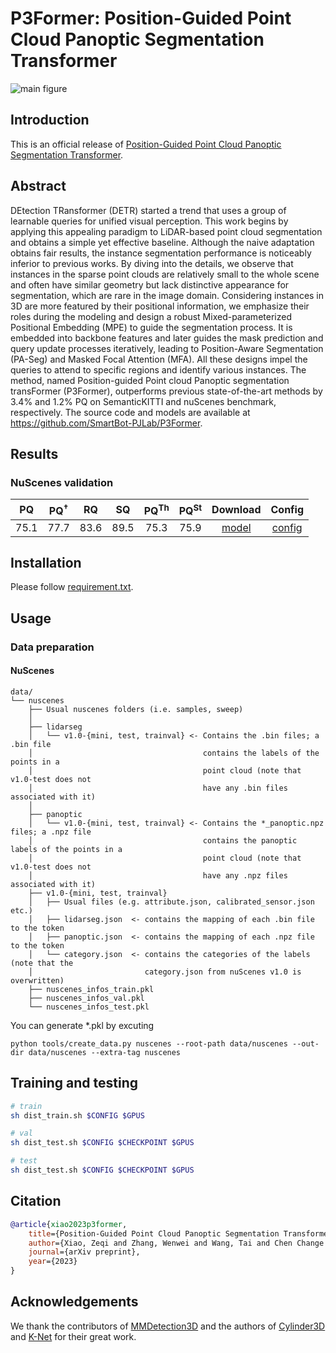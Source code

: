 # P3Former: Position-Guided Point Cloud Panoptic Segmentation Transformer

![main figure](https://user-images.githubusercontent.com/45515569/227226959-35f887e0-453b-4ac8-81c0-cb4b2f79333c.png)

## Introduction

This is an official release of [Position-Guided Point Cloud Panoptic Segmentation Transformer](https://arxiv.org/abs/2303.13509).


## Abstract

DEtection TRansformer (DETR) started a trend that uses a group of learnable queries for unified visual perception.
This work begins by applying this appealing paradigm to LiDAR-based point cloud segmentation and obtains a simple yet effective baseline.
Although the naive adaptation obtains fair results, the instance segmentation performance is noticeably inferior to previous works. 
By diving into the details, we observe that instances in the sparse point clouds are relatively small to the whole scene and often have similar geometry but lack distinctive appearance for segmentation, which are rare in the image domain. 
Considering instances in 3D are more featured by their positional information, we emphasize their roles during the modeling and design a robust Mixed-parameterized Positional Embedding (MPE) to guide the segmentation process. 
It is embedded into backbone features and later guides the mask prediction and query update processes iteratively, leading to Position-Aware Segmentation (PA-Seg) and Masked Focal Attention (MFA).
All these designs impel the queries to attend to specific regions and identify various instances. 
The method, named Position-guided Point cloud Panoptic segmentation transFormer (P3Former), outperforms previous state-of-the-art methods by 3.4% and 1.2% PQ on SemanticKITTI and nuScenes benchmark, respectively. 
The source code and models are available at https://github.com/SmartBot-PJLab/P3Former.



## Results

### NuScenes validation

| $\mathrm{PQ}$ | $\mathrm{PQ^{\dagger}}$ | $\mathrm{RQ}$ | $\mathrm{SQ}$ | $\mathrm{PQ}^{\mathrm{Th}}$ | $\mathrm{PQ}^{\mathrm{St}}$ | Download | Config |
| :-------: | :-------: | :-------: | :-------: | :-------: | :-------: | :-------: | :-------: |
| 75.1 | 77.7 | 83.6 | 89.5 | 75.3 | 75.9 | [model](https://drive.google.com/drive/folders/1RBDWV-oWOQsDAhNE8Z7SMLWsriLrpWCx?usp=sharing) | [config](https://github.com/SmartBot-PJLab/P3Former/blob/semantickitti/configs/p3former/p3former_8xb2_3x_semantickitti.py) |

## Installation

Please follow [requirement.txt](https://github.com/SmartBot-PJLab/P3Former/blob/main/install.sh).

## Usage

### Data preparation

#### NuScenes

```text
data/
└── nuscenes  
    ├── Usual nuscenes folders (i.e. samples, sweep)
    │
    ├── lidarseg
    │   └── v1.0-{mini, test, trainval} <- Contains the .bin files; a .bin file 
    │                                      contains the labels of the points in a 
    │                                      point cloud (note that v1.0-test does not 
    │                                      have any .bin files associated with it)
    │
    ├── panoptic
    │   └── v1.0-{mini, test, trainval} <- Contains the *_panoptic.npz files; a .npz file 
    │                                      contains the panoptic labels of the points in a 
    │                                      point cloud (note that v1.0-test does not 
    │                                      have any .npz files associated with it) 
    ├── v1.0-{mini, test, trainval}
    │   ├── Usual files (e.g. attribute.json, calibrated_sensor.json etc.)
    │   ├── lidarseg.json  <- contains the mapping of each .bin file to the token
    │   ├── panoptic.json  <- contains the mapping of each .npz file to the token       
    │   └── category.json  <- contains the categories of the labels (note that the 
    │                         category.json from nuScenes v1.0 is overwritten)
    ├── nuscenes_infos_train.pkl
    ├── nuscenes_infos_val.pkl
    └── nuscenes_infos_test.pkl

```

You can generate *.pkl by excuting

```
python tools/create_data.py nuscenes --root-path data/nuscenes --out-dir data/nuscenes --extra-tag nuscenes
```

## Training and testing

```bash
# train
sh dist_train.sh $CONFIG $GPUS

# val
sh dist_test.sh $CONFIG $CHECKPOINT $GPUS

# test
sh dist_test.sh $CONFIG $CHECKPOINT $GPUS

```

## Citation

```bibtex
@article{xiao2023p3former,
    title={Position-Guided Point Cloud Panoptic Segmentation Transformer},
    author={Xiao, Zeqi and Zhang, Wenwei and Wang, Tai and Chen Change Loy and Lin, Dahua and Pang, Jiangmiao},
    journal={arXiv preprint},
    year={2023}
}
```


## Acknowledgements

We thank the contributors of [MMDetection3D](https://github.com/open-mmlab/mmdetection3d) and the authors of [Cylinder3D](https://github.com/xinge008/Cylinder3D) and [K-Net](https://github.com/ZwwWayne/K-Net) for their great work.
